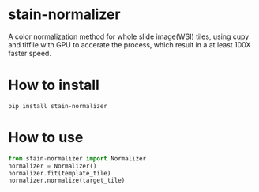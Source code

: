 # stain-normalizer
A color normalization method for  whole slide image(WSI) tiles, using cupy and tiffile with GPU to accerate the process, which result in a at least 100X faster speed.
# How to install
`pip install stain-normalizer `
# How to use
```python
from stain-normalizer import Normalizer    
normalizer = Normalizer()
normalizer.fit(template_tile)     
normalizer.normalize(target_tile)
```





  
